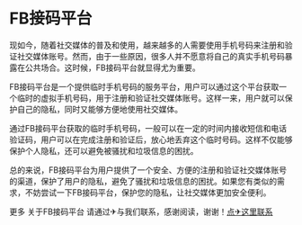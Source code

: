# FB接码平台

现如今，随着社交媒体的普及和使用，越来越多的人需要使用手机号码来注册和验证社交媒体账号。然而，由于一些原因，很多人并不愿意将自己的真实手机号码暴露在公共场合。这时候，FB接码平台就显得尤为重要。

FB接码平台是一个提供临时手机号码的服务平台，用户可以通过这个平台获取一个临时的虚拟手机号码，用于注册和验证社交媒体账号。这样一来，用户就可以保护自己的隐私，同时又能够方便地使用社交媒体。

通过FB接码平台获取的临时手机号码，一般可以在一定的时间内接收短信和电话验证码，用户可以在完成注册和验证后，放心地丢弃这个临时号码。这样不仅能够保护个人隐私，还可以避免被骚扰和垃圾信息的困扰。

总的来说，FB接码平台为用户提供了一个安全、方便的注册和验证社交媒体账号的渠道，保护了用户的隐私，避免了骚扰和垃圾信息的困扰。如果您有类似的需求，不妨尝试一下FB接码平台，保护您的隐私，让社交媒体更加安全便利。

更多 关于FB接码平台 请通过✈与我们联系，感谢阅读，谢谢！[点✈这里联系](https://add.k02.cc)